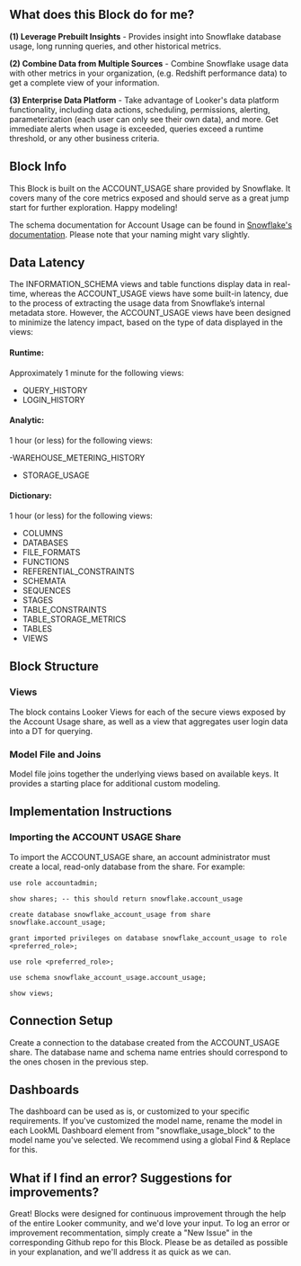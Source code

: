 ## What does this Block do for me?

**(1) Leverage Prebuilt Insights** - Provides insight into Snowflake database usage, long running queries, and other historical metrics.

**(2) Combine Data from Multiple Sources** - Combine Snowflake usage data with other metrics in your organization, (e.g. Redshift performance data) to get a complete view of your information.

**(3) Enterprise Data Platform** - Take advantage of Looker's data platform functionality, including data actions, scheduling, permissions, alerting, parameterization (each user can only see their own data), and more. Get immediate alerts when usage is exceeded, queries exceed a runtime threshold, or any other business criteria.

## Block Info
This Block is built on the ACCOUNT_USAGE share provided by Snowflake. It covers many of the core metrics exposed and should serve as a great jump start for further exploration. Happy modeling!

The schema documentation for Account Usage can be found in [Snowflake's documentation](https://docs.snowflake.net/manuals/LIMITEDACCESS/data-sharing-account-usage.html). Please note that your naming might vary slightly.

## Data Latency
The INFORMATION_SCHEMA views and table functions display data in real-time, whereas the ACCOUNT_USAGE views have some built-in latency, due to the process of extracting the usage data from Snowflake’s internal metadata store. However, the ACCOUNT_USAGE views have been designed to minimize the latency impact, based on the type of data displayed in the views:

#### Runtime:	
Approximately 1 minute for the following views:

- QUERY_HISTORY
- LOGIN_HISTORY

#### Analytic:	
1 hour (or less) for the following views:

-WAREHOUSE_METERING_HISTORY
- STORAGE_USAGE

#### Dictionary:	
1 hour (or less) for the following views:

- COLUMNS
- DATABASES
- FILE_FORMATS
- FUNCTIONS
- REFERENTIAL_CONSTRAINTS
- SCHEMATA
- SEQUENCES
- STAGES
- TABLE_CONSTRAINTS
- TABLE_STORAGE_METRICS
- TABLES
- VIEWS

## Block Structure
### Views
The block contains Looker Views for each of the secure views exposed by the Account Usage share, as well as a view that aggregates user login data into a DT for querying.

### Model File and Joins
Model file joins together the underlying views based on available keys. It provides a starting place for additional custom modeling.

## Implementation Instructions
### Importing the ACCOUNT USAGE Share
To import the ACCOUNT_USAGE share, an account administrator must create a local, read-only database from the share. For example:

```
use role accountadmin;

show shares; -- this should return snowflake.account_usage

create database snowflake_account_usage from share snowflake.account_usage;

grant imported privileges on database snowflake_account_usage to role <preferred_role>;

use role <preferred_role>;

use schema snowflake_account_usage.account_usage;

show views;
```

## Connection Setup
Create a connection to the database created from the ACCOUNT_USAGE share. The database name and schema name entries should correspond to the ones chosen in the previous step.

## Dashboards
The dashboard can be used as is, or customized to your specific requirements. If you've customized the model name, rename the model in each LookML Dashboard element from "snowflake_usage_block" to the model name you've selected. We recommend using a global Find & Replace for this.

## What if I find an error? Suggestions for improvements?
Great! Blocks were designed for continuous improvement through the help of the entire Looker community, and we'd love your input. To log an error or improvement recommentation, simply create a "New Issue" in the corresponding Github repo for this Block. Please be as detailed as possible in your explanation, and we'll address it as quick as we can.
